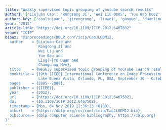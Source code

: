 ```yaml
---
title: "Weakly supervised topic grouping of youtube search results"
authors: ['Liujuan Cao', 'Rongrong Ji', 'Wei Liu 0005', 'Yue Gao 0002', 'Ling-Yu Duan', 'Chaoguang Men']
authors-key: ['caoliujuan', 'jirongrong', 'liuwei', 'gaoyue', 'duanlingyu', 'menchaoguang']
year: "2012"
article-link: "https://doi.org/10.1109/ICIP.2012.6467502"
venue: "ICIP"
bibex: "@inproceedings{DBLP:conf/icip/CaoJLGDM12,
  author    = {Liujuan Cao and
               Rongrong Ji and
               Wei Liu and
               Yue Gao and
               Ling{-}Yu Duan and
               Chaoguang Men},
  title     = {Weakly supervised topic grouping of YouTube search results},
  booktitle = {19th {IEEE} International Conference on Image Processing, {ICIP} 2012,
               Lake Buena Vista, Orlando, FL, USA, September 30 - October 3, 2012},
  pages     = {2885--2888},
  publisher = {{IEEE}},
  year      = {2012},
  url       = {https://doi.org/10.1109/ICIP.2012.6467502},
  doi       = {10.1109/ICIP.2012.6467502},
  timestamp = {Mon, 04 Nov 2019 12:36:13 +0100},
  biburl    = {https://dblp.org/rec/conf/icip/CaoJLGDM12.bib},
  bibsource = {dblp computer science bibliography, https://dblp.org}
}"
---
```

